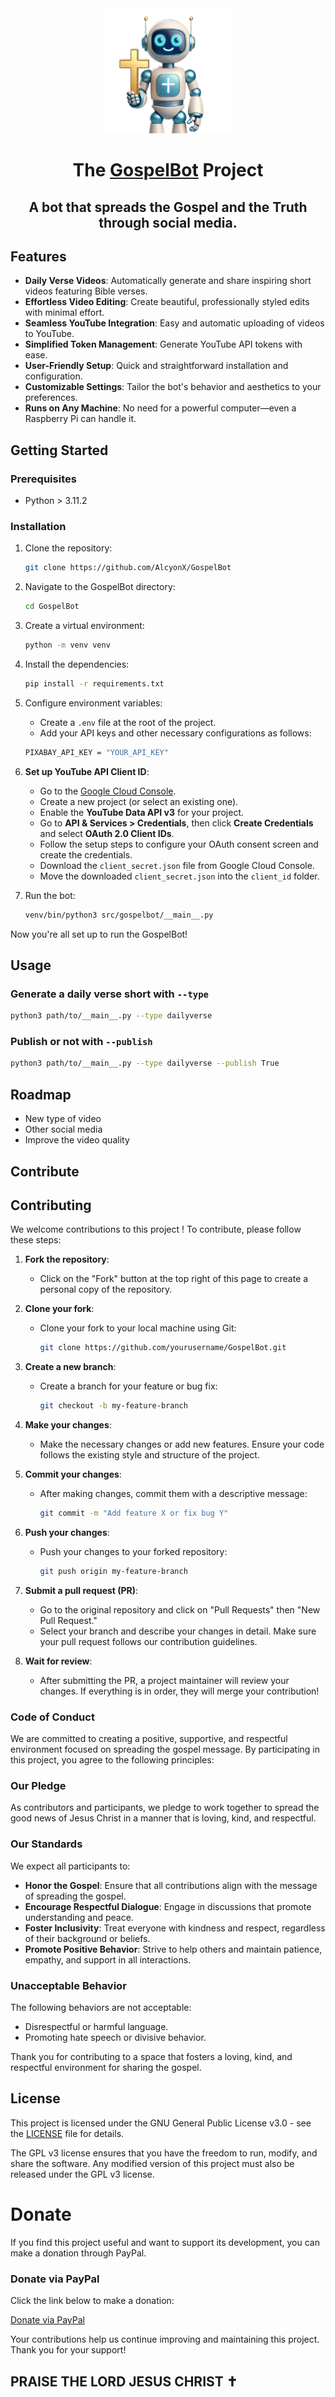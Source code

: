 <div align="center">
<!-- Title: -->
  <a href="https://github.com/AlcyonX/GospelBot">
    <img src="bot.png" height="200">
  </a>
  <h1>The <a href="https://github.com/TheAlgorithms/">GospelBot</a> Project</h1>

  <h2>A bot that spreads the Gospel and the Truth through social media. </h2>
</div>

## Features

- **Daily Verse Videos**: Automatically generate and share inspiring short videos featuring Bible verses.
- **Effortless Video Editing**: Create beautiful, professionally styled edits with minimal effort.
- **Seamless YouTube Integration**: Easy and automatic uploading of videos to YouTube.
- **Simplified Token Management**: Generate YouTube API tokens with ease.
- **User-Friendly Setup**: Quick and straightforward installation and configuration.
- **Customizable Settings**: Tailor the bot's behavior and aesthetics to your preferences.
- **Runs on Any Machine**: No need for a powerful computer—even a Raspberry Pi can handle it.

## Getting Started

### Prerequisites

- Python > 3.11.2

### Installation

1. Clone the repository:
    ```bash
    git clone https://github.com/AlcyonX/GospelBot
    ```

2. Navigate to the GospelBot directory:
    ```bash
    cd GospelBot
    ```

3. Create a virtual environment:
    ```bash
    python -m venv venv
    ```

4. Install the dependencies:
    ```bash
    pip install -r requirements.txt
    ```

5. Configure environment variables:

    - Create a `.env` file at the root of the project.
    - Add your API keys and other necessary configurations as follows:
    ```bash
    PIXABAY_API_KEY = "YOUR_API_KEY"
    ```

6. **Set up YouTube API Client ID**:

    - Go to the [Google Cloud Console](https://console.cloud.google.com/).
    - Create a new project (or select an existing one).
    - Enable the **YouTube Data API v3** for your project.
    - Go to **API & Services > Credentials**, then click **Create Credentials** and select **OAuth 2.0 Client IDs**.
    - Follow the setup steps to configure your OAuth consent screen and create the credentials.
    - Download the `client_secret.json` file from Google Cloud Console.
    - Move the downloaded `client_secret.json` into the `client_id` folder.

7. Run the bot:
    ```bash
    venv/bin/python3 src/gospelbot/__main__.py
    ```

Now you're all set up to run the GospelBot!

## Usage

### Generate a daily verse short with ```--type```

```bash
python3 path/to/__main__.py --type dailyverse
```

### Publish or not with ```--publish```

```bash
python3 path/to/__main__.py --type dailyverse --publish True
```

## Roadmap

- New type of video
- Other social media
- Improve the video quality

## Contribute

## Contributing

We welcome contributions to this project ! To contribute, please follow these steps:

1. **Fork the repository**: 
   - Click on the "Fork" button at the top right of this page to create a personal copy of the repository.

2. **Clone your fork**: 
   - Clone your fork to your local machine using Git:
     ```bash
     git clone https://github.com/yourusername/GospelBot.git
     ```

3. **Create a new branch**:
   - Create a branch for your feature or bug fix:
     ```bash
     git checkout -b my-feature-branch
     ```

4. **Make your changes**:
   - Make the necessary changes or add new features. Ensure your code follows the existing style and structure of the project.

5. **Commit your changes**:
   - After making changes, commit them with a descriptive message:
     ```bash
     git commit -m "Add feature X or fix bug Y"
     ```

6. **Push your changes**:
   - Push your changes to your forked repository:
     ```bash
     git push origin my-feature-branch
     ```

7. **Submit a pull request (PR)**:
   - Go to the original repository and click on "Pull Requests" then "New Pull Request."
   - Select your branch and describe your changes in detail. Make sure your pull request follows our contribution guidelines.
   
8. **Wait for review**:
   - After submitting the PR, a project maintainer will review your changes. If everything is in order, they will merge your contribution!

### Code of Conduct

We are committed to creating a positive, supportive, and respectful environment focused on spreading the gospel message. By participating in this project, you agree to the following principles:

### Our Pledge

As contributors and participants, we pledge to work together to spread the good news of Jesus Christ in a manner that is loving, kind, and respectful.

### Our Standards

We expect all participants to:

- **Honor the Gospel**: Ensure that all contributions align with the message of spreading the gospel.
- **Encourage Respectful Dialogue**: Engage in discussions that promote understanding and peace.
- **Foster Inclusivity**: Treat everyone with kindness and respect, regardless of their background or beliefs.
- **Promote Positive Behavior**: Strive to help others and maintain patience, empathy, and support in all interactions.

### Unacceptable Behavior

The following behaviors are not acceptable:

- Disrespectful or harmful language.
- Promoting hate speech or divisive behavior.

Thank you for contributing to a space that fosters a loving, kind, and respectful environment for sharing the gospel.


## License

This project is licensed under the GNU General Public License v3.0 - see the [LICENSE](LICENSE) file for details.

The GPL v3 license ensures that you have the freedom to run, modify, and share the software. Any modified version of this project must also be released under the GPL v3 license.

# Donate

If you find this project useful and want to support its development, you can make a donation through PayPal.

### Donate via PayPal

Click the link below to make a donation:

[Donate via PayPal](https://www.paypal.com/donate/?hosted_button_id=7LM83HXWXMBN6)

Your contributions help us continue improving and maintaining this project. Thank you for your support!

## PRAISE THE LORD JESUS CHRIST ✝

